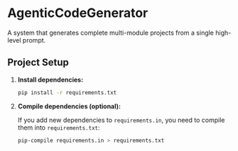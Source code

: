 # AgenticCodeGenerator

A system that generates complete multi-module projects from a single high-level prompt.

## Project Setup

1.  **Install dependencies:**

    ```bash
    pip install -r requirements.txt
    ```

2.  **Compile dependencies (optional):**

    If you add new dependencies to `requirements.in`, you need to compile them into `requirements.txt`:

    ```bash
    pip-compile requirements.in > requirements.txt
    ```
